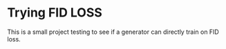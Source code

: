 # Trying FID LOSS


This is a small project testing to see if a generator can directly train on FID loss.
